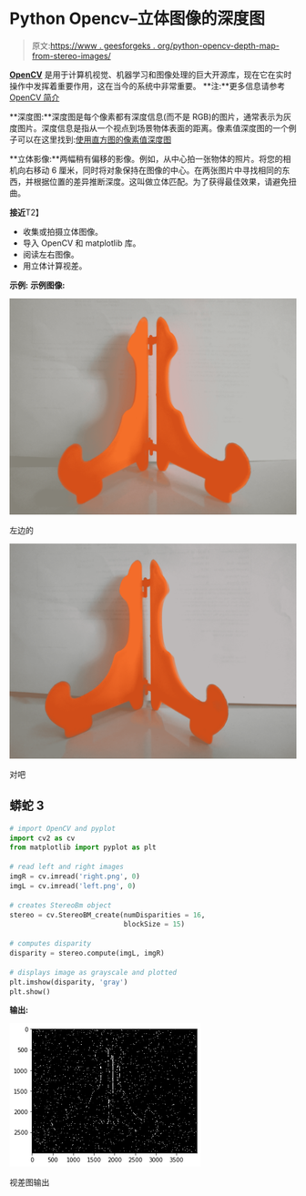 # Python Opencv–立体图像的深度图

> 原文:[https://www . geesforgeks . org/python-opencv-depth-map-from-stereo-images/](https://www.geeksforgeeks.org/python-opencv-depth-map-from-stereo-images/)

[**OpenCV**](https://www.geeksforgeeks.org/introduction-to-opencv/) 是用于计算机视觉、机器学习和图像处理的巨大开源库，现在它在实时操作中发挥着重要作用，这在当今的系统中非常重要。
**注:**更多信息请参考[OpenCV 简介](https://www.geeksforgeeks.org/introduction-to-opencv//)

**深度图:**深度图是每个像素都有深度信息(而不是 RGB)的图片，通常表示为灰度图片。深度信息是指从一个视点到场景物体表面的距离。像素值深度图的一个例子可以在这里找到:[使用直方图的像素值深度图](https://www.geeksforgeeks.org/opencv-python-program-analyze-image-using-histogram/)

**立体影像:**两幅稍有偏移的影像。例如，从中心拍一张物体的照片。将您的相机向右移动 6 厘米，同时将对象保持在图像的中心。在两张图片中寻找相同的东西，并根据位置的差异推断深度。这叫做立体匹配。为了获得最佳效果，请避免扭曲。

**接近**T2】

*   收集或拍摄立体图像。
*   导入 OpenCV 和 matplotlib 库。
*   阅读左右图像。
*   用立体计算视差。

**示例:**
**示例图像:**

![](img/441a87e78bce21f1f4d2b200ec62f61e.png)

左边的

![](img/821048459116c7cb075594002dc2c398.png)

对吧

## 蟒蛇 3

```py
# import OpenCV and pyplot
import cv2 as cv
from matplotlib import pyplot as plt

# read left and right images
imgR = cv.imread('right.png', 0)
imgL = cv.imread('left.png', 0)

# creates StereoBm object
stereo = cv.StereoBM_create(numDisparities = 16,
                            blockSize = 15)

# computes disparity
disparity = stereo.compute(imgL, imgR)

# displays image as grayscale and plotted
plt.imshow(disparity, 'gray')
plt.show()
```

**输出:**

![](img/954e3cfa36f70e54630f08fab3401eeb.png)

视差图输出